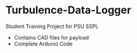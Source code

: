 # Turbulence-Data-Logger
Student Training Project for PSU SSPL
- Contains CAD files for payload
- Complete Ardunio Code
